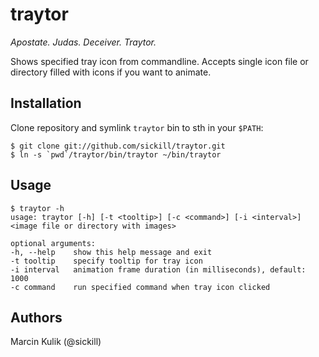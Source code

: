 # traytor

_Apostate. Judas. Deceiver. Traytor._

Shows specified tray icon from commandline. Accepts single icon file or
directory filled with icons if you want to animate.

## Installation

Clone repository and symlink `traytor` bin to sth in your `$PATH`:

    $ git clone git://github.com/sickill/traytor.git
    $ ln -s `pwd`/traytor/bin/traytor ~/bin/traytor

## Usage

    $ traytor -h
    usage: traytor [-h] [-t <tooltip>] [-c <command>] [-i <interval>] <image file or directory with images>

    optional arguments:
    -h, --help    show this help message and exit
    -t tooltip    specify tooltip for tray icon
    -i interval   animation frame duration (in milliseconds), default: 1000
    -c command    run specified command when tray icon clicked

## Authors

Marcin Kulik (@sickill)
